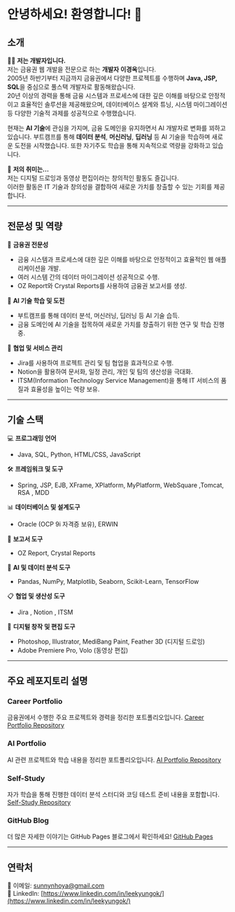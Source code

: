 # 안녕하세요! 환영합니다! 👋 


## 소개

👨‍💻 **저는 개발자입니다.**  
저는 금융권 웹 개발을 전문으로 하는 **개발자 이경옥**입니다.  
2005년 하반기부터 지금까지 금융권에서 다양한 프로젝트를 수행하며 **Java, JSP, SQL**을 중심으로 풀스택 개발자로 활동해왔습니다.  
20년 이상의 경력을 통해 금융 시스템과 프로세스에 대한 깊은 이해를 바탕으로 안정적이고 효율적인 솔루션을 제공해왔으며, 데이터베이스 설계와 튜닝, 시스템 마이그레이션 등 다양한 기술적 과제를 성공적으로 수행했습니다.

현재는 **AI 기술**에 관심을 가지며, 금융 도메인을 유지하면서 AI 개발자로 변화를 꾀하고 있습니다. 부트캠프를 통해 **데이터 분석**, **머신러닝**, **딥러닝** 등 AI 기술을 학습하며 새로운 도전을 시작했습니다. 또한 자기주도 학습을 통해 지속적으로 역량을 강화하고 있습니다.

🎨 **저의 취미는...**  
저는 디지털 드로잉과 동영상 편집이라는 창의적인 활동도 즐깁니다.  
이러한 활동은 IT 기술과 창의성을 결합하여 새로운 가치를 창출할 수 있는 기회를 제공합니다.


---

## 전문성 및 역량

🌟 **금융권 전문성**  
- 금융 시스템과 프로세스에 대한 깊은 이해를 바탕으로 안정적이고 효율적인 웹 애플리케이션을 개발.  
- 여러 시스템 간의 데이터 마이그레이션 성공적으로 수행.  
- OZ Report와 Crystal Reports를 사용하여 금융권 보고서를 생성.

🌟 **AI 기술 학습 및 도전**  
- 부트캠프를 통해 데이터 분석, 머신러닝, 딥러닝 등 AI 기술 습득.  
- 금융 도메인에 AI 기술을 접목하여 새로운 가치를 창출하기 위한 연구 및 학습 진행 중.

🌟 **협업 및 서비스 관리**  
- Jira를 사용하여 프로젝트 관리 및 팀 협업을 효과적으로 수행.  
- Notion을 활용하여 문서화, 일정 관리, 개인 및 팀의 생산성을 극대화.  
- ITSM(Information Technology Service Management)을 통해 IT 서비스의 품질과 효율성을 높이는 역량 보유.

---

## 기술 스택

💻 **프로그래밍 언어**  
- Java, SQL, Python, HTML/CSS, JavaScript  

🛠️ **프레임워크 및 도구**  
- Spring, JSP, EJB, XFrame, XPlatform, MyPlatform, WebSquare ,Tomcat, RSA , MDD

📊 **데이터베이스 및 설계도구**  
- Oracle (OCP 9i 자격증 보유), ERWIN 

📝 **보고서 도구**  
- OZ Report, Crystal Reports  

🔧 **AI 및 데이터 분석 도구**  
- Pandas, NumPy, Matplotlib, Seaborn, Scikit-Learn, TensorFlow  

📋 **협업 및 생산성 도구**  
- Jira , Notion , ITSM

🎨 **디지털 창작 및 편집 도구**  
- Photoshop, Illustrator, MediBang Paint, Feather 3D (디지털 드로잉)  
- Adobe Premiere Pro, Volo (동영상 편집)


---

## 주요 레포지토리 설명

### Career Portfolio
금융권에서 수행한 주요 프로젝트와 경력을 정리한 포트폴리오입니다.  [Career Portfolio Repository](https://github.com/LeeKyungOk/career-portfolio)

### AI Portfolio
AI 관련 프로젝트와 학습 내용을 정리한 포트폴리오입니다.  [AI Portfolio Repository](https://github.com/LeeKyungOk/AI-portfolio)

### Self-Study
자가 학습을 통해 진행한 데이터 분석 스터디와 코딩 테스트 준비 내용을 포함합니다.  [Self-Study Repository](https://github.com/LeeKyungOk/self-study)

### GitHub Blog
더 많은 자세한 이야기는 GitHub Pages 블로그에서 확인하세요!   [GitHub Pages](https://leekyungok.github.io)

---

## 연락처

📧 이메일: [sunnynhoya@gmail.com](mailto:sunnynhoya@gmail.com)  
🔗 LinkedIn: [https://www.linkedin.com/in/leekyungok/](https://www.linkedin.com/in/leekyungok/)  

